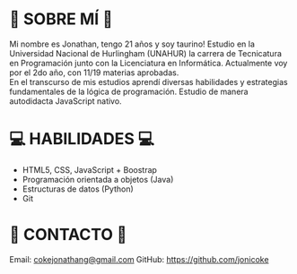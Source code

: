 # 👔  SOBRE MÍ  👖 
Mi nombre es Jonathan, tengo 21 años y soy taurino!
 Estudio en la Universidad Nacional de Hurlingham (UNAHUR) la carrera de Tecnicatura en Programación junto con la Licenciatura en Informática.
Actualmente voy por el 2do año, con 11/19 materias aprobadas.  
En el transcurso de mis estudios aprendí diversas habilidades y estrategias fundamentales de la lógica de programación.
Estudio de manera autodidacta JavaScript nativo.

# 💻 HABILIDADES 💻
 - HTML5, CSS, JavaScript + Boostrap
 - Programación orientada a objetos (Java)
 - Estructuras de datos (Python)
 - Git
    
# 📩  CONTACTO   📩
Email: cokejonathang@gmail.com
GitHub: https://github.com/jonicoke
